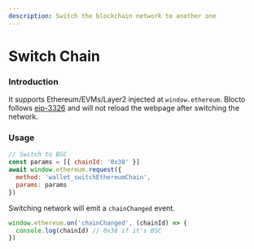 ```yaml
---
description: Switch the blockchain network to another one
---
```


# Switch Chain

### Introduction

It supports Ethereum/EVMs/Layer2 injected at `window.ethereum`. Blocto follows [eip-3326](https://github.com/rekmarks/EIPs/blob/3326-create/EIPS/eip-3326.md) and will not reload the webpage after switching the network.

### Usage

```javascript
// Switch to BSC
const params = [{ chainId: '0x38' }]
await window.ethereum.request({
  method: 'wallet_switchEthereumChain',
  params: params
})
```

Switching network will emit a `chainChanged` event.

```javascript
window.ethereum.on('chainChanged', (chainId) => {
  console.log(chainId) // 0x38 if it's BSC
})
```
